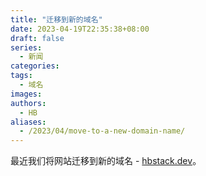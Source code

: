 ```yaml
---
title: "迁移到新的域名"
date: 2023-04-19T22:35:38+08:00
draft: false
series:
  - 新闻
categories:
tags:
  - 域名
images:
authors:
  - HB
aliases:
  - /2023/04/move-to-a-new-domain-name/
---
```


最近我们将网站迁移到新的域名 - [hbstack.dev](https://hbstack.dev/)。

<!--more-->
